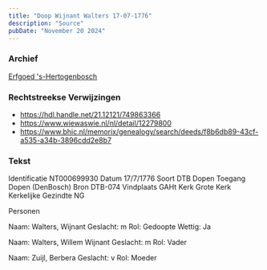 ```yaml
---
title: "Doop Wijnant Walters 17-07-1776"
description: "Source"
pubDate: "November 20 2024"
---
```


### Archief
[Erfgoed 's-Hertogenbosch](https://www.erfgoedshertogenbosch.nl/)

### Rechtstreekse Verwijzingen
- https://hdl.handle.net/21.12121/749863366
- https://www.wiewaswie.nl/nl/detail/12279800
- https://www.bhic.nl/memorix/genealogy/search/deeds/f8b6db89-43cf-a535-a34b-3896cdd2e8b7

### Tekst
Identificatie NT000699930
Datum 17/7/1776
Soort DTB Dopen
Toegang Dopen (DenBosch)
Bron DTB-074
Vindplaats GAHt
Kerk Grote Kerk
Kerkelijke Gezindte NG

Personen  

Naam:  Walters, Wijnant
Geslacht:  m
Rol:  Gedoopte
Wettig:  Ja

Naam:  Walters, Willem Wijnant
Geslacht:  m
Rol:  Vader

Naam:  Zuijl, Berbera
Geslacht:  v
Rol:  Moeder